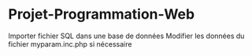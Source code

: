 # Projet-Programmation-Web

Importer fichier SQL dans une base de données
Modifier les données du fichier myparam.inc.php si nécessaire
